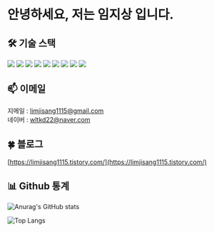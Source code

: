 # 안녕하세요, 저는 임지상 입니다.

## 🛠️ 기술 스택

<img src="https://img.shields.io/badge/Java-007396?style=flat-square&logo=Java&logoColor=white"/> <img src="https://img.shields.io/badge/MySQL-4479A1?style=flat-square&logo=MySQL&logoColor=white"/> <img src="https://img.shields.io/badge/SpringBoot-6DB33F?style=flat-square&logo=SpringBoot&logoColor=white"/> <img src="https://img.shields.io/badge/Git-F05032?style=flat-square&logo=Git&logoColor=white"/> <img src="https://img.shields.io/badge/GitHub-181717?style=flat-square&logo=GitHub&logoColor=white"/> <img src="https://img.shields.io/badge/JavaScript-F7DF1E?style=flat-square&logo=JavaScript&logoColor=black"/> <img src="https://img.shields.io/badge/JSP-007396?style=flat-square&logo=Java&logoColor=white"/> <img src="https://img.shields.io/badge/MyBatis-FA8B00?style=flat-square&logo=fire&logoColor=white"/> <img src="https://img.shields.io/badge/JPA-007396?style=flat-square&logo=hibernate&logoColor=white"/> 




## 📫 이메일

지메일 : [limjisang1115@gmail.com](mailto:limjisang1115@gmail.com)  <br>
네이버 : [wltkd22@naver.com](mailto:wltkd22@naver.com) <br>

## 🍀 블로그

[https://limjisang1115.tistory.com/](https://limjisang1115.tistory.com/)


## 📊 Github 통계

![Anurag's GitHub stats](https://github-readme-stats.vercel.app/api?username=tero1115&&show_icons=true&theme=default)

![Top Langs](https://github-readme-stats.vercel.app/api/top-langs/?username=tero1115&layout=compact)
